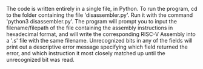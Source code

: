 The code is written entirely in a single file, in Python.
To run the program, cd to the folder containing the file 'disassembler.py'.
Run it with the command 'python3 disassembler.py'.
The program will prompt you to input the filename/filepath of the file containing the assembly instructions in hexadecimal format, and will write the corresponding RISC-V Assembly into a '.s' file with the same filename.
Unrecognized bits in any of the fields will print out a descriptive error message specifying which field returned the error, and which instruction it most closely matched up until the unrecognized bit was read.
